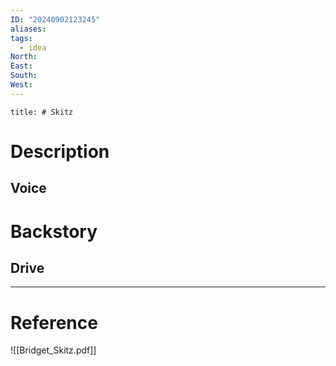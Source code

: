 ```yaml
---
ID: "20240902123245"
aliases: 
tags:
  - idea
North: 
East: 
South: 
West:
---
```

```toc
title: # Skitz
```

# Description



## Voice


# Backstory



## Drive




---

# Reference

![[Bridget_Skitz.pdf]]